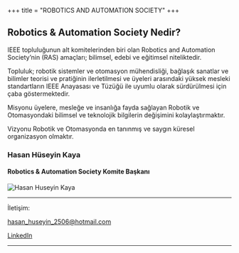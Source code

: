 +++
title = "ROBOTICS AND AUTOMATION SOCIETY"
+++

## Robotics & Automation Society Nedir?

IEEE topluluğunun alt komitelerinden biri olan Robotics and Automation Society’nin (RAS) amaçları; bilimsel, edebi ve eğitimsel niteliktedir. 

Topluluk; robotik sistemler ve otomasyon mühendisliği, bağlaşık sanatlar ve bilimler teorisi ve pratiğinin ilerletilmesi ve üyeleri arasındaki yüksek mesleki standartların IEEE Anayasası ve Tüzüğü ile uyumlu olarak sürdürülmesi için çaba göstermektedir.

Misyonu üyelere, mesleğe ve insanlığa fayda sağlayan Robotik ve Otomasyondaki bilimsel ve teknolojik bilgilerin değişimini kolaylaştırmaktır. 

Vizyonu Robotik ve Otomasyonda en tanınmış ve saygın küresel organizasyon olmaktır.

### Hasan Hüseyin Kaya
#### Robotics & Automation Society Komite Başkanı
 ![Hasan Huseyin Kaya](/img/yk/kaya.jpg)
_________
İletişim:

[hasan_huseyin_2506@hotmail.com](mailto:hasan_huseyin_2506@hotmail.com)

[LinkedIn](https://www.linkedin.com/in/hasan-h%C3%BCseyin-kaya-3a667b256/)
________
